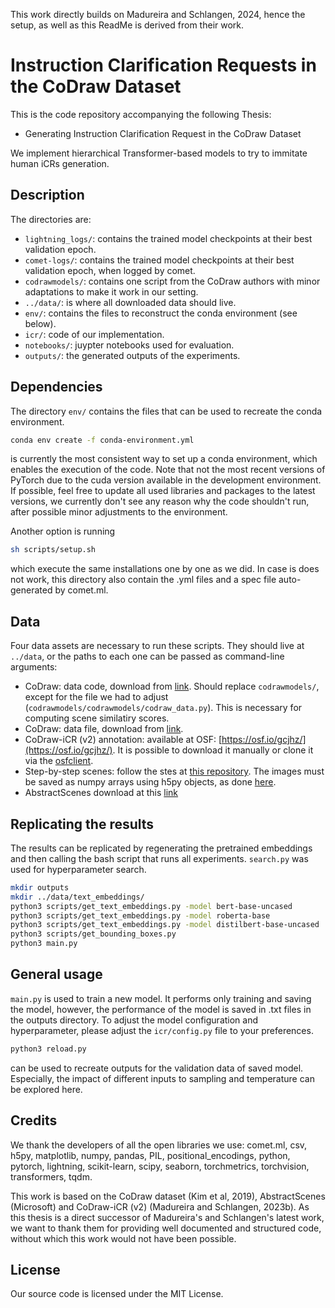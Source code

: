 This work directly builds on Madureira and Schlangen, 2024, hence the setup, as well as this ReadMe is derived from their work.
# Instruction Clarification Requests in the CoDraw Dataset

This is the code repository accompanying the following Thesis:

- Generating Instruction Clarification Request in the CoDraw Dataset

We implement hierarchical Transformer-based models to try to immitate human iCRs generation.


## Description

The directories are:

- ```lightning_logs/```: contains the trained model checkpoints at their best validation epoch.
- ```comet-logs/```: contains the trained model checkpoints at their best validation epoch, when logged by comet.
- ```codrawmodels/```: contains one script from the CoDraw authors with minor adaptations to make it work in our setting.
- ```../data/```: is where all downloaded data should live.
- ```env/```: contains the files to reconstruct the conda environment (see below).
- ```icr/```: code of our implementation.
- ```notebooks/```: juypter notebooks used for evaluation.
- ```outputs/```: the generated outputs of the experiments.


## Dependencies

The directory ```env/``` contains the files that can be used to recreate the conda environment.

```bash
conda env create -f conda-environment.yml 
```

is currently the most consistent way to set up a conda environment, which enables the execution of the code. Note that not the most recent versions of PyTorch due to the cuda version available in the development environment. If possible, feel free to update all used libraries and packages to the latest versions, we currently don't see any reason why the code shouldn't run, after possible minor adjustments to the environment.

Another option is running

```bash
sh scripts/setup.sh
```

which execute the same installations one by one as we did. In case is does not work, this directory also contain the .yml files and a spec file auto-generated by comet.ml.


## Data

Four data assets are necessary to run these scripts. They should live at ```../data```,
or the paths to each one can be passed as command-line arguments:

- CoDraw: data code, download from [link](https://github.com/facebookresearch/CoDraw). Should replace ```codrawmodels/```, except for the file we had to adjust (```codrawmodels/codrawmodels/codraw_data.py```). This is necessary for computing scene similatiry scores.
- CoDraw: data file, download from [link](https://drive.google.com/file/d/0B-u9nH58139bTy1XRFdqaVEzUGs/view?usp=sharing).
- CoDraw-iCR (v2) annotation: available at OSF: [https://osf.io/gcjhz/](https://osf.io/gcjhz/). It is possible to download it manually or clone it via the [osfclient](https://github.com/osfclient/osfclient).
- Step-by-step scenes: follow the stes at [this repository](https://github.com/briemadu/codraw-icr-v1/tree/main/data/IncrementalCoDrawImages). The images must be saved as numpy arrays using h5py objects, as done [here](https://github.com/briemadu/codraw-icr-v1/blob/2eefa9d1382dda5dfd30933a5a25398538d7c9a2/data/preprocessed/img_embeddings.py#L182).
- AbstractScenes download at this [link](https://www.microsoft.com/en-ca/download/details.aspx?id=52035)

## Replicating the results

The results can be replicated by regenerating the pretrained embeddings and then calling the bash script that runs all experiments. ```search.py``` was used for hyperparameter search.

```bash
mkdir outputs
mkdir ../data/text_embeddings/
python3 scripts/get_text_embeddings.py -model bert-base-uncased
python3 scripts/get_text_embeddings.py -model roberta-base
python3 scripts/get_text_embeddings.py -model distilbert-base-uncased
python3 scripts/get_bounding_boxes.py
python3 main.py
```

## General usage

```main.py``` is used to train a new model. It performs only training and saving the model, however, the performance of the model is saved in .txt files in the outputs directory.
To adjust the model configuration and hyperparameter, please adjust the ```icr/config.py``` file to your preferences.

```bash
python3 reload.py
```
can be used to recreate outputs for the validation data of saved model. Especially, the impact of different inputs to sampling and temperature can be explored here. 

## Credits

We thank the developers of all the open libraries we use: comet.ml, csv, h5py, matplotlib, numpy, pandas, PIL, positional_encodings, python, pytorch, lightning, scikit-learn, scipy, seaborn, torchmetrics, torchvision, transformers, tqdm.

This work is based on the CoDraw dataset (Kim et al, 2019), AbstractScenes (Microsoft) and CoDraw-iCR (v2) (Madureira and Schlangen, 2023b). As this thesis is a direct successor of Madureira's and Schlangen's latest work, we want to thank them for providing well documented and structured code, without which this work would not have been possible.

## License

Our source code is licensed under the MIT License.

